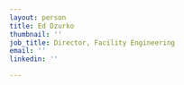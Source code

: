 ```yaml
---
layout: person
title: Ed Dzurko
thumbnail: ''
job_title: Director, Facility Engineering
email: ''
linkedin: ''

---
```

